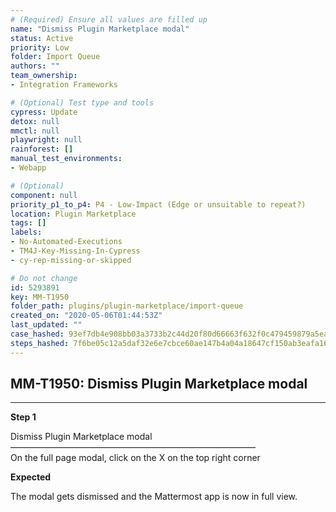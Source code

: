 ```yaml
---
# (Required) Ensure all values are filled up
name: "Dismiss Plugin Marketplace modal"
status: Active
priority: Low
folder: Import Queue
authors: ""
team_ownership: 
- Integration Frameworks

# (Optional) Test type and tools
cypress: Update
detox: null
mmctl: null
playwright: null
rainforest: []
manual_test_environments: 
- Webapp

# (Optional)
component: null
priority_p1_to_p4: P4 - Low-Impact (Edge or unsuitable to repeat?)
location: Plugin Marketplace
tags: []
labels: 
- No-Automated-Executions
- TM4J-Key-Missing-In-Cypress
- cy-rep-missing-or-skipped

# Do not change
id: 5293891
key: MM-T1950
folder_path: plugins/plugin-marketplace/import-queue
created_on: "2020-05-06T01:44:53Z"
last_updated: ""
case_hashed: 93ef7db4e908bb03a3733b2c44d20f80d66663f632f0c479459879a5ea5d68bb2d533b51bf2d1213403cfb5580033277
steps_hashed: 7f6be05c12a5daf32e6e7cbce60ae147b4a04a18647cf150ab3eafa16e9516f349dbe52304583adb3116caea5980cfdf
---
```


## MM-T1950: Dismiss Plugin Marketplace modal

---

**Step 1**

Dismiss Plugin Marketplace modal\
————————————————————————————\
On the full page modal, click on the X on the top right corner

**Expected**

The modal gets dismissed and the Mattermost app is now in full view.
